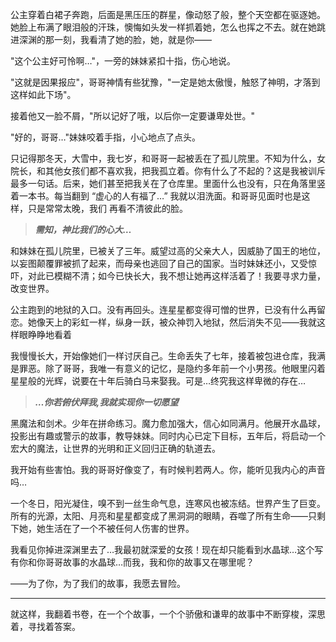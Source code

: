 公主穿着白裙子奔跑，后面是黑压压的群星，像动怒了般，整个天空都在驱逐她。她脸上布满了眼泪般的汗珠，懊悔如头发一样抓着她，怎么也挥之不去。就在她跳进深渊的那一刻，我看清了她的脸，她，就是你——

"这个公主好可怜啊…"，一旁的妹妹紧扣十指，伤心地说。

"这就是因果报应"，哥哥神情有些犹豫，"一定是她太傲慢，触怒了神明，才落到这样如此下场"。

接着他又一脸不屑，"所以记好了哦，以后你一定要谦卑处世。"

"好的，哥哥…"妹妹咬着手指，小心地点了点头。

只记得那冬天，大雪中，我七岁，和哥哥一起被丢在了孤儿院里。不知为什么，女院长，和其他女孩们都不喜欢我，把我孤立着。你有什么了不起的？这是我被训斥最多一句话。后来，她们甚至把我关在了仓库里。里面什么也没有，只在角落里竖着一本书。每当翻到
“虚心的人有福了…”
我就以泪洗面。和哥哥见面时也是这样，只是常常太晚，我们 再看不清彼此的脸。

> ***需知，神比我们的心大…***

和妹妹在孤儿院里，已被关了三年。威望过高的父亲大人，因威胁了国王的地位，以妄图颠覆罪被抓了起来，而母亲也逃回了自己的国家。当时妹妹还小，又受惊吓，对此已模糊不清；如今已快长大，我不想让她再这样活着了！我要寻求力量，改变世界。

公主跑到的地狱的入口。没有再回头。连星星都变得可憎的世界，已没有什么再留恋。她像天上的彩虹一样，纵身一跃，被众神罚入地狱，然后消失不见——我就这样眼睁睁地看着

我慢慢长大，开始像她们一样讨厌自己。生命丢失了七年，接着被包进仓库，我满是罪恶。除了哥哥，我唯一有意义的记忆，是隐约多年前一个小男孩。他眼里闪着星星般的光辉，说要在十年后骑白马来娶我。可是…终究我这样卑微的存在…

> ***…你若俯伏拜我,我就实现你一切愿望***

黑魔法和剑术。少年在拼命练习。魔力愈加强大，信心如同满月。他展开水晶球，投影出有趣或警示的故事，教导妹妹。同时内心已定下目标，五年后，将启动一个宏大的魔法，让世界的光明和正义回归正确的轨道去。

我开始有些害怕。我的哥哥好像变了，有时候判若两人。你，能听见我内心的声音吗…

一个冬日，阳光凝住，嗅不到一丝生命气息，连寒风也被冻结。世界产生了巨变。所有的光源，太阳、月亮和星星都变成了黑洞洞的眼睛，吞噬了所有生命——只剩下她，她生活在了一个不被任何人伤害的世界。

我看见你掉进深渊里去了…我最初就深爱的女孩！现在却只能看到水晶球…这个写有你和你哥哥故事的水晶球…而我，我和你的故事又在哪里呢？

——为了你，为了我们的故事，我愿去冒险。


----------
就这样，我翻着书卷，在一个个故事，一个个骄傲和谦卑的故事中不断穿梭，深思着，寻找着答案。
